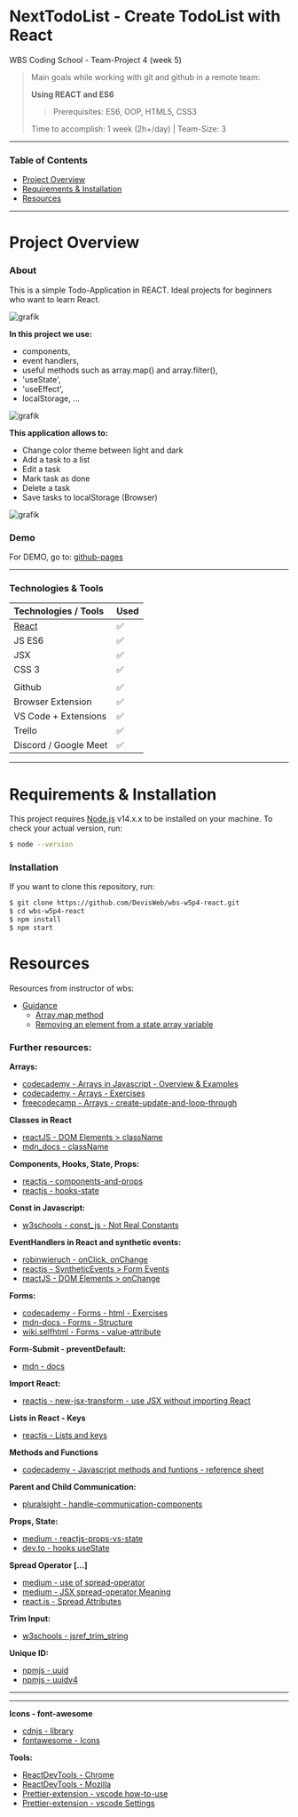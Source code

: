 # NextTodoList - Create TodoList with React

WBS Coding School - Team-Project 4 (week 5)

> Main goals while working with git and github in a remote team:
>
> **Using REACT and ES6**
>
> > Prerequisites: ES6, OOP, HTML5, CSS3
>
> Time to accomplish: 1 week (2h+/day) | Team-Size: 3

---

### Table of Contents

- [Project Overview](#project-overview)
- [Requirements & Installation](#requirements-&-installation)
- [Resources](#resources)

---

# Project Overview

### About

This is a simple Todo-Application in REACT. Ideal projects for beginners who want to learn React.

![grafik](https://user-images.githubusercontent.com/22038252/104139052-0990e000-53a9-11eb-92d7-e4dfbd55bd67.png)

**In this project we use:**

- components,
- event handlers,
- useful methods such as array.map() and array.filter(),
- 'useState',
- 'useEffect',
- localStorage, ...

![grafik](https://user-images.githubusercontent.com/22038252/104143889-9051b700-53c1-11eb-9bf5-dd6c8304de6e.png)

**This application allows to:**

- Change color theme between light and dark
- Add a task to a list
- Edit a task
- Mark task as done
- Delete a task
- Save tasks to localStorage (Browser)

![grafik](https://user-images.githubusercontent.com/22038252/104139011-b454ce80-53a8-11eb-98ed-193236d52281.png)

### Demo

For DEMO, go to: [github-pages](https://devisweb.github.io/wbs-w5p4-react/)

---

### Technologies & Tools

| Technologies / Tools          | Used               |
| :---------------------------- | :----------------- |
| [React](https://reactjs.org/) | :white_check_mark: |
| JS ES6                        | :white_check_mark: |
| JSX                           | :white_check_mark: |
| CSS 3                         | :white_check_mark: |
|                               |                    |
| Github                        | :white_check_mark: |
| Browser Extension             | :white_check_mark: |
| VS Code + Extensions          | :white_check_mark: |
| Trello                        | :white_check_mark: |
| Discord / Google Meet         | :white_check_mark: |

---

# Requirements & Installation

This project requires [Node.js](https://nodejs.org/en/) v14.x.x to be installed on your machine.
To check your actual version, run:

```bash
$ node --version
```

### Installation

If you want to clone this repository, run:

```bash
$ git clone https://github.com/DevisWeb/wbs-w5p4-react.git
$ cd wbs-w5p4-react
$ npm install
$ npm start
```

# Resources

Resources from instructor of wbs:

- [Guidance](https://gist.github.com/Mnjaro/164bbe3cd2c03b222be5f6571a2cbfda)
  - [Array.map method](https://developer.mozilla.org/en-US/docs/Web/JavaScript/Reference/Global_Objects/Array/map)
  - [Removing an element from a state array variable](https://www.robinwieruch.de/react-remove-item-from-list)

### Further resources:

**Arrays:**

- [codecademy - Arrays in Javascript - Overview & Examples](https://www.codecademy.com/articles/learn-javascript-arrays-arrays)
- [codecademy - Arrays - Exercises](https://www.codecademy.com/courses/introduction-to-javascript/lessons/arrays/exercises/arrays)
- [freecodecamp - Arrays - create-update-and-loop-through](https://www.freecodecamp.org/news/javascript-array-of-objects-tutorial-how-to-create-update-and-loop-through-objects-using-js-array-methods/)

**Classes in React**

- [reactJS - DOM Elements > className](https://reactjs.org/docs/dom-elements.html)
- [mdn_docs - className](https://developer.mozilla.org/en-US/docs/Web/API/Element/className)

**Components, Hooks, State, Props:**

- [reactjs - components-and-props](https://reactjs.org/docs/components-and-props.html)
- [reactjs - hooks-state](https://reactjs.org/docs/hooks-state.html)

**Const in Javascript:**

- [w3schools - const_js - Not Real Constants](https://www.w3schools.com/js/js_const.asp)

**EventHandlers in React and synthetic events:**

- [robinwieruch - onClick, onChange](https://www.robinwieruch.de/react-event-handler)
- [reactjs - SyntheticEvents > Form Events](https://reactjs.org/docs/events.html)
- [reactJS - DOM Elements > onChange](https://reactjs.org/docs/dom-elements.html)

**Forms:**

- [codecademy - Forms - html - Exercises](https://www.codecademy.com/learn/learn-html/modules/learn-html-forms)
- [mdn-docs - Forms - Structure ](https://developer.mozilla.org/en-US/docs/Learn/Forms/How_to_structure_a_web_form)
- [wiki.selfhtml - Forms - value-attribute](https://wiki.selfhtml.org/wiki/HTML/Tutorials/Formulare/Was_ist_ein_Webformular%3F#Formular-Versand)

**Form-Submit - preventDefault:**

- [mdn - docs](https://developer.mozilla.org/en-US/docs/Web/API/Event/preventDefault)

**Import React:**

- [reactjs - new-jsx-transform - use JSX without importing React](https://reactjs.org/blog/2020/09/22/introducing-the-new-jsx-transform.html)

**Lists in React - Keys**

- [reactjs - Lists and keys](https://reactjs.org/docs/lists-and-keys.html)

**Methods and Functions**

- [codecademy - Javascript methods and funtions - reference sheet](https://www.codecademy.com/articles/fwd-js-methods-functions#:~:text=A%20method%2C%20like%20a%20function,while%20a%20function%20is%20not.)

**Parent and Child Communication:**

- [pluralsight - handle-communication-components](https://www.pluralsight.com/guides/how-to-handle-communication-between-parent-and-child-components-in-reactjs)

**Props, State:**

- [medium - reactjs-props-vs-state](https://medium.com/@itIsMadhavan/reactjs-props-vs-state-ff3a7680930d)
- [dev.to - hooks useState](https://dev.to/brettblox/react-hooks-usestate-43en)

**Spread Operator […]**

- [medium - use of spread-operator](https://medium.com/@thejasonfile/using-the-spread-operator-in-react-setstate-c8a14fc51be1)
- [medium - JSX spread-operator Meaning](https://medium.com/@kevinyckim33/jsx-spread-operator-component-props-meaning-3c9bcadd2493)
- [react.js - Spread Attributes](https://reactjs.org/docs/jsx-in-depth.html#spread-attributes)

**Trim Input:**

- [w3schools - jsref_trim_string](https://www.w3schools.com/jsref/jsref_trim_string.asp)

**Unique ID:**

- [npmjs - uuid](https://www.npmjs.com/package/uuid)
- [npmjs - uuidv4](https://www.npmjs.com/package/uuidv4)

---

---

**Icons - font-awesome**

- [cdnjs - library](https://cdnjs.com/libraries/font-awesome)
- [fontawesome - Icons](https://fontawesome.com/icons/)

**Tools:**

- [ReactDevTools - Chrome](https://chrome.google.com/webstore/detail/react-developer-tools/fmkadmapgofadopljbjfkapdkoienihi)
- [ReactDevTools - Mozilla](https://addons.mozilla.org/de/firefox/addon/react-devtools/)
- [Prettier-extension - vscode how-to-use](https://www.robinwieruch.de/how-to-use-prettier-vscode)
- [Prettier-extension - vscode Settings](https://github.com/microsoft/vscode/issues/108447)
